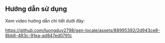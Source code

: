 ## Hướng dẫn sử dụng

Xem video hướng dẫn chi tiết dưới đây:


https://github.com/luongduy2798/gen-locale/assets/88995392/2d943ce8-8bb6-483c-91ea-ad847ed0791c

